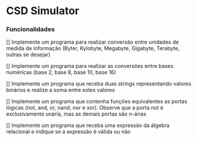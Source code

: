 # CSD Simulator

### Funcionalidades
[] Implemente um programa para realizar conversão entre unidades de medida de informação (Byter, Kylobyte, Megabyte, Gigabyte, Terabyte, outras se desejar)

[] Implemente um programa para realizar as conversões entre bases numéricas (base 2, base 8, base 10, base 16)

[] Implemente um programa que receba duas strings representando valores binários e realize a soma entre estes valores

[] Implemente um programa que contenha funções equivalentes as portas lógicas (not, and, or, nand, nor e xor). Observe que a porta not é exclusivamente unária, mas as demais portas são n-árias

[] Implemente um programa que receba uma expressão da álgebra relacional e indique se a expressão é válida ou não
